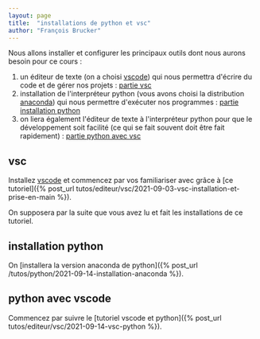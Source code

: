```yaml
---
layout: page
title:  "installations de python et vsc"
author: "François Brucker"
---
```


Nous allons installer et configurer les principaux outils dont nous aurons besoin pour ce cours :

1. un éditeur de texte (on a choisi [vscode](https://code.visualstudio.com/)) qui nous permettra d'écrire du code et de gérer nos projets : [partie vsc](#vsc)
2. installation de l'interpréteur python (vous avons choisi la distribution [anaconda](https://www.anaconda.com/)) qui nous permettre d'exécuter nos programmes : [partie installation python](#installation-python)
3. on liera également l'éditeur de texte à l'interpréteur python pour que le développement soit facilité (ce qui se fait souvent doit être fait rapidement) : [partie python avec vsc](#python-avec-vscode)

## vsc

Installez [vscode](https://code.visualstudio.com/) et commencez par vos familiariser avec grâce à [ce tutoriel]({% post_url tutos/editeur/vsc/2021-09-03-vsc-installation-et-prise-en-main %}).

On supposera par la suite que vous avez lu et fait les installations de ce tutoriel.

## installation python

On [installera la version anaconda de python]({% post_url /tutos/python/2021-09-14-installation-anaconda %}).

## python avec vscode

Commencez par suivre le [tutoriel vscode et python]({% post_url tutos/editeur/vsc/2021-09-14-vsc-python %}).
